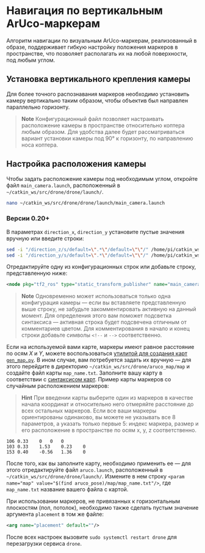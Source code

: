 # Навигация по вертикальным ArUco-маркерам

Алгоритм навигации по визуальным ArUco-маркерам, реализованный в образе, поддерживает гибкую настройку положения маркеров в пространстве, что позволяет располагать их на любой поверхности, под любым углом.

## Установка вертикального крепления камеры

Для более точного распознавания маркеров необходимо установить камеру вертикально таким образом, чтобы объектив был направлен параллельно горизонту.

> **Note** Конфигурационный файл позволяет настраивать расположение камеры в пространстве относительно коптера любым образом. Для удобства далее будет рассматриваться вариант установки камеры под 90° к горизонту, по направлению носа коптера.

## Настройка расположения камеры

Чтобы задать расположение камеры под необходимым углом, откройте файл `main_camera.launch`, расположенный в `~/catkin_ws/src/drone/drone/launch/`.

```bash
nano ~/catkin_ws/src/drone/drone/launch/main_camera.launch
```

### Версии 0.20+

В параметрах `direction_x`, `direction_y` установите пустые значения вручную или введите строки:

```bash
sed -i "/direction_z/s/default=\".*\"/default=\"\"/" /home/pi/catkin_ws/src/drone/drone/launch/main_camera.launch
sed -i "/direction_y/s/default=\".*\"/default=\"\"/" /home/pi/catkin_ws/src/drone/drone/launch/main_camera.launch
```

Отредактируйте одну из конфигурационных строк или добавьте строку, представленную ниже:

```xml
<node pkg="tf2_ros" type="static_transform_publisher" name="main_camera_frame" args="0.05 0 0.05 -1.5707963 0 -1.5707963 base_link main_camera_optical"/>
```

> **Note** Одновременно может использоваться только одна конфигурация камеры — если вы вставляете представленную выше строку, не забудьте закомментировать активную на данный момент. Для определения этого вам поможет подсветка синтаксиса — активная строка будет подсвечена отличным от комментариев цветом. Для комментирования в начало и конец строки добавьте символы `<!--` и `-->` соответственно.

Если на используемой вами карте, маркеры имеют равное расстояние по осям *X* и *Y*, можете воспользоваться [утилитой для создания карт `gen_map.py`](aruco_map.md#настройка-карты-маркеров). В ином случае, вам потребуется задать их вручную — для этого перейдите в директорию `~/catkin_ws/src/drone/aruco_map/map` и создайте файл карты `map_name.txt`. Заполните вашу карту в соответствии с [синтаксисом карт](aruco_map.md#настройка-карты-маркеров). Пример карты маркеров со случайным расположением маркеров:

> **Hint** При введении карты выберите один из маркеров в качестве начала координат и относительно него отмеряйте расстояние до всех остальных маркеров. Если все ваши маркеры ориентированы одинаково, вы можете не указывать все 8 параметров, а указать только первые 5: индекс маркера, размер и его расположение в пространстве по осям x, y, z соответственно.

```
106 0.33    0   0   0
103 0.33    1.53    0.23    0
153 0.40    -0.56   1.36    0
```

После того, как вы заполните карту, необходимо применить ее — для этого отредактируйте файл `aruco.launch`, расположенный в `~/catkin_ws/src/drone/drone/launch/`. Измените в нем строку `<param name="map" value="$(find aruco_pose)/map/map_name.txt"/>`, где `map_name.txt` название вашего файла с картой.

При использовании маркеров, не привязанных к горизонтальным плоскостям (пол, потолок), необходимо также сделать пустым значение аргумента `placement` в том же файле:

```xml
<arg name="placement" default=""/>
```

После всех настроек вызовите `sudo systemctl restart drone` для перезагрузки сервиса `drone`.

